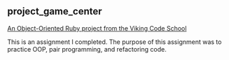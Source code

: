 ## project_game_center

[An Object-Oriented Ruby project from the Viking Code School](http://www.vikingcodeschool.com)

This is an assignment I completed. The purpose of this assignment was to practice OOP, pair programming, and refactoring code.
